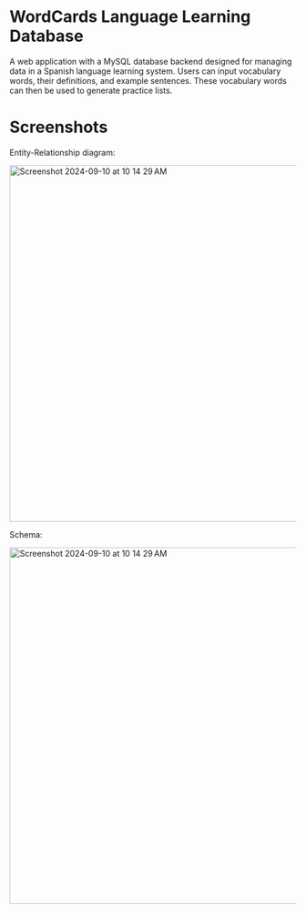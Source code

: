 # WordCards Language Learning Database

A web application with a MySQL database backend designed for managing data in a Spanish language learning system. Users can input vocabulary words, their definitions, and example sentences. These vocabulary words can then be used to generate practice lists. 

# Screenshots

Entity-Relationship diagram:

<img width="626" alt="Screenshot 2024-09-10 at 10 14 29 AM" src="https://github.com/user-attachments/assets/1a325b47-500c-4120-bfdb-71249d54d42b">

Schema:

<img width="626" alt="Screenshot 2024-09-10 at 10 14 29 AM" src="https://github.com/user-attachments/assets/bf5e74fc-02d7-46f7-9c6e-6577b713d71d">

